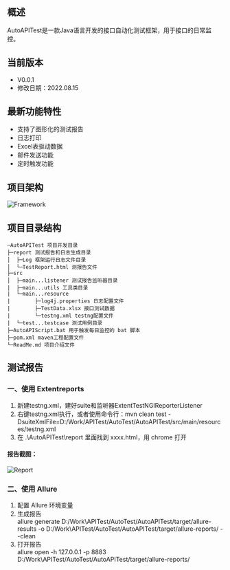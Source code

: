 ## 概述
AutoAPITest是一款Java语言开发的接口自动化测试框架，用于接口的日常监控。

## 当前版本
- V0.0.1
- 修改日期：2022.08.15

## 最新功能特性
- 支持了图形化的测试报告
- 日志打印
- Excel表驱动数据
- 邮件发送功能
- 定时触发功能


## 项目架构
![Framework](https://img-blog.csdnimg.cn/2af447fd84964086b7363db1a5dc344b.png)


## 项目目录结构

```
─AutoAPITest 项目开发目录
├─report 测试报告和日志生成目录
│  ├─Log 框架运行日志文件目录
│  └─TestReport.html 测报告文件
├─src
│  ├─main...listener 测试报告监听器目录
|  ├─main...utils 工具类目录
|  └─main...resource 
|        ├─log4j.properties 日志配置文件
|        ├─TestData.xlsx 接口测试数据
|        └─testng.xml testng配置文件
|  └─test...testcase 测试用例目录 
├─AutoAPIScript.bat 用于触发每日监控的 bat 脚本
├─pom.xml maven工程配置文件
└─ReadMe.md 项目介绍文件
```
## 测试报告
### 一、使用 Extentreports
1. 新建testng.xml，建好suite和监听器ExtentTestNGIReporterListener
2. 右键testng.xml执行，或者使用命令行：mvn clean test -DsuiteXmlFile=D:/Work/APITest/AutoTest/AutoAPITest/src/main/resources/testng.xml
3. 在 .\AutoAPITest\report 里面找到 xxxx.html，用 chrome 打开
#### 报告截图：
![Report](https://img-blog.csdnimg.cn/a81681daecdd4248b0a9931821b0e2d8.png)

### 二、使用 Allure
1. 配置 Allure 环境变量
2. 生成报告  
allure generate D:/Work\APITest/AutoTest/AutoAPITest/target/allure-results -o D:/Work\APITest/AutoTest/AutoAPITest/target/allure-reports/ --clean
3. 打开报告  
allure open -h 127.0.0.1 -p 8883 D:/Work\APITest/AutoTest/AutoAPITest/target/allure-reports/ 


